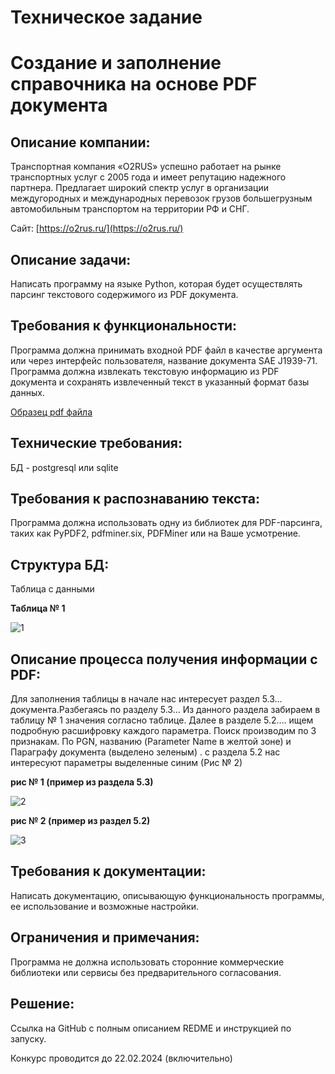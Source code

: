 <!-- omit in toc -->
# Техническое задание

# Создание и заполнение справочника на основе PDF документа

## Описание компании:

Транспортная компания «О2RUS» успешно работает на рынке транспортных услуг с 2005 года и имеет репутацию надежного партнера.
Предлагает широкий спектр услуг в организации междугородных и международных перевозок грузов большегрузным автомобильным транспортом на территории РФ и СНГ.

Сайт: [https://o2rus.ru/](https://o2rus.ru/)

## Описание задачи:
Написать программу на языке Python, которая будет осуществлять парсинг текстового содержимого из PDF документа.

## Требования к функциональности:
Программа должна принимать входной PDF файл в качестве аргумента или через интерфейс пользователя, название документа SAE J1939-71.
Программа должна извлекать текстовую информацию из PDF документа и сохранять извлеченный текст в указанный формат базы данных.

[Образец pdf файла](file.pdf)  

## Технические требования:
БД - postgresql или sqlite

## Требования к распознаванию текста:
Программа должна использовать одну из библиотек для PDF-парсинга, таких как PyPDF2, pdfminer.six, PDFMiner или на Ваше усмотрение.

## Структура БД:
Таблица с данными

**Таблица № 1**

![1](/images/1.png)  

## Описание процесса получения информации с PDF:

Для заполнения таблицы в начале нас интересует раздел 5.3… документа.Разбегаясь по разделу 5.3… Из данного раздела забираем в таблицу № 1 значения согласно таблице.
Далее в разделе 5.2…. ищем подробную расшифровку каждого параметра. Поиск производим по 3 признакам. По PGN, названию (Parameter Name в желтой зоне) и Параграфу документа (выделено зеленым) . с раздела 5.2 нас интересуют параметры выделенные синим (Рис № 2)

**рис № 1 (пример из раздела 5.3)**

![2](/images/2.png) 

**рис № 2 (пример из раздел 5.2)**

![3](/images/3.png) 


## Требования к документации:
Написать документацию, описывающую функциональность программы, ее использование и возможные настройки.

## Ограничения и примечания:
Программа не должна использовать сторонние коммерческие библиотеки или сервисы без предварительного согласования.

## Решение:
Ссылка на GitHub с полным описанием REDME и инструкцией по запуску.

Конкурс проводится до 22.02.2024 (включительно)
